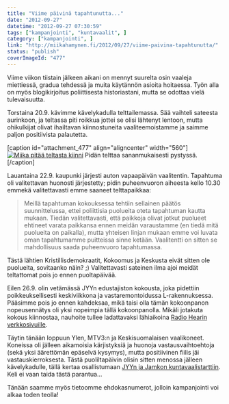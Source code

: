 ```yaml
---
title: "Viime päivinä tapahtunutta..."
date: "2012-09-27"
datetime: "2012-09-27 07:30:59"
tags: ["kampanjointi", "kuntavaalit", ]
category: ["kampanjointi", ]
link: "http://miikahamynen.fi/2012/09/27/viime-paivina-tapahtunutta/"
status: "publish"
coverImageId: "477"
---
```


Viime viikon tiistain jälkeen aikani on mennyt suurelta osin vaaleja miettiessä, gradua tehdessä ja muita käytännön asioita hoitaessa. Työn alla on myös blogikirjoitus poliittisesta historiastani, mutta se odottaa vielä tulevaisuutta.

Torstaina 20.9. kävimme kävelykadulla telttailemassa. Sää vaihteli sateesta aurinkoon, ja teltassa piti roikkua jottei se olisi lähtenyt lentoon, mutta ohikulkijat olivat ihailtavan kiinnostuneita vaaliteemoistamme ja saimme paljon positiivista palautetta.

\[caption id="attachment\_477" align="aligncenter" width="560"\][![](/uploads/2012/09/CRW_0001-800x533.jpg "Miika pitää teltasta kiinni")](/uploads/2012/09/CRW_0001.jpg) Pidän telttaa sananmukaisesti pystyssä.\[/caption\]

Lauantaina 22.9. kaupunki järjesti auton vapaapäivän vaalitentin. Tapahtuma oli valitettavan huonosti järjestetty; pidin puheenvuoron aiheesta kello 10.30 emmekä valitettavasti emme saaneet telttapaikkaa:

> Meillä tapahtuman kokouksessa tehtiin sellainen päätös suunnittelussa, ettei poliittisia puolueita oteta tapahtuman kautta mukaan. Tiedän valitettavasti, että paikkoja olivat jotkut puolueet ehtineet varata paikkansa ennen meidän varaustamme (en tiedä mitä puolueita on paikalla), mutta yhteisen linjan mukaan emme voi luvata oman tapahtumamme puitteissa sinne ketään. Vaalitentti on sitten se mahdollisuus saada puheenvuoro tapahtumassa.

Tästä lähtien Kristillisdemokraatit, Kokoomus ja Keskusta eivät sitten ole puolueita, sovitaanko näin? ;) Valitettavasti sateinen ilma ajoi meidät teltattomat pois jo ennen puoltapäivää.

Eilen 26.9. olin vetämässä JYYn edustajiston kokousta, joka pidettiin poikkeuksellisesti keskiviikkona ja vastaremontoidussa L-rakennuksessa. Pääsimme pois jo ennen kahdeksaa, mikä taisi olla tämän kokoonpanon nopeusennätys oli yksi nopeimpia tällä kokoonpanolla. Mikäli jotakuta kokous kiinnostaa, nauhoite tullee ladattavaksi lähiaikoina [Radio Hearin verkkosivuille](http://www.hear.fi/dl/jyy/).

Täytin tänään loppuun Ylen, MTV3:n ja Keskisuomalaisen vaalikoneet. Koneissa oli jälleen aikamoisia kärjistyksiä ja huonoja vastausvaihtoehtoja (sekä yksi äärettömän epäselvä kysymys), mutta positiivinen fiilis jäi vastauskierroksesta. Tästä puoliltapäivin olisin sitten menossa jälleen kävelykadulle, tällä kertaa osallistumaan [JYYn ja Jamkon kuntavaalistarttiin](https://www.facebook.com/events/474225725943375/). Keli ei vaan taida tästä parantua...

Tänään saamme myös tietoomme ehdokasnumerot, jolloin kampanjointi voi alkaa toden teolla!
